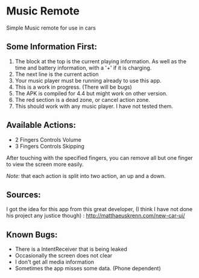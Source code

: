 Music Remote
============

Simple Music remote for use in cars

Some Information First:
-----------------------

1. The block at the top is the current playing information. As well as the time and battery information, with a '+' if it is charging.
2. The next line is the current action
3. Your music player must be running already to use this app.
4. This is a work in progress. (There will be bugs)
5. The APK is compiled for 4.4 but might work on other version.
6. The red section is a dead zone, or cancel action zone.
7. This should work with any music player. I have not tested them.

Available Actions:
------------------

* 2 Fingers Controls Volume
* 3 Fingers Controls Skipping

After touching with the specified fingers, you can remove all but one finger
to view the screen more easily.

*Note:* that each action is split into two action, an up and a down.


Sources:
--------

I got the idea for this app from this great developer, (I think I have 
not done his project any justice though) : http://matthaeuskrenn.com/new-car-ui/


Known Bugs:
-----------

* There is a IntentReceiver that is being leaked
* Occasionally the screen does not clear
* I don't get all media information
* Sometimes the app misses some data. (Phone dependent)
